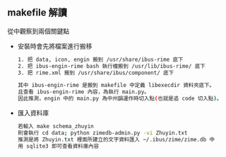 ## makefile 解讀

從中觀察到兩個關鍵點

* 安裝時會先將檔案進行搬移

    ```bash
    1. 把 data, icon, engin 搬到 /usr/share/ibus-rime 底下
    2. 把 ibus-engin-rime bash 執行檔搬到 /usr/lib/ibus-rime/ 底下
    3. 把 rime.xml 搬到 /usr/share/ibus/component/ 底下

    其中 ibus-engin-rime 是搬到 makefile 中定義 libexecdir 資料夾底下。
    且查看 ibus-engin-rime 內容，為執行 main.py。
    因此推測，engin 中的 main.py 為中州韻運作時切入點(也就是追 code 切入點)。
    ```

* 匯入資料庫

    ```bash
    若輸入 make schema_zhuyin
    則會執行 cd data; python zimedb-admin.py -vi Zhuyin.txt
    推測是將 Zhuyin.txt 裡面所建立的文字資料匯入 ~/.ibus/zime/zime.db 中
    用 sqlite3 即可查看資料庫內容
    ```
